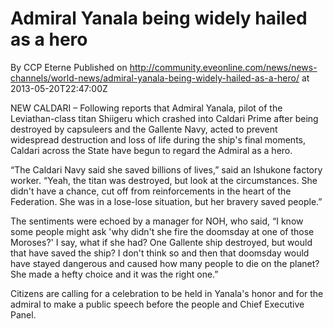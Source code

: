 # Admiral Yanala being widely hailed as a hero
By CCP Eterne
Published on http://community.eveonline.com/news/news-channels/world-news/admiral-yanala-being-widely-hailed-as-a-hero/ at 2013-05-20T22:47:00Z

NEW CALDARI&nbsp;– Following reports that Admiral Yanala, pilot of the Leviathan-class titan Shiigeru which crashed into Caldari Prime after being destroyed by capsuleers and the Gallente Navy, acted to prevent widespread destruction and loss of life during the ship's final moments, Caldari across the State have begun to regard the Admiral as a hero.

“The Caldari Navy said she saved billions of lives,” said an Ishukone factory worker. “Yeah, the titan was destroyed, but look at the circumstances. She didn't have a chance, cut off from reinforcements in the heart of the Federation. She was in a lose-lose situation, but her bravery saved people.”

The sentiments were echoed by a manager for NOH, who said, “I know some people might ask 'why didn't she fire the doomsday at one of those Moroses?' I say, what if she had? One Gallente ship destroyed, but would that have saved the ship? I don't think so and then that doomsday would have stayed dangerous and caused how many people to die on the planet? She made a hefty choice and it was the right one.”

Citizens are calling for a celebration to be held in Yanala's honor and for the admiral to make a public speech before the people and Chief Executive Panel.

